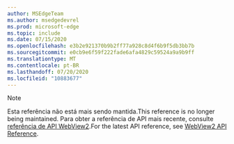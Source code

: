 ```yaml
---
author: MSEdgeTeam
ms.author: msedgedevrel
ms.prod: microsoft-edge
ms.topic: include
ms.date: 07/15/2020
ms.openlocfilehash: e3b2e921370b9b2ff77a928c8d4f6b9f5db3bb7b
ms.sourcegitcommit: e0cb9e6f59f222fade6afa4829c59524a9a9b9ff
ms.translationtype: MT
ms.contentlocale: pt-BR
ms.lasthandoff: 07/20/2020
ms.locfileid: "10883677"
---
```

> [!NOTE]
> <span data-ttu-id="c9544-101">Esta referência não está mais sendo mantida.</span><span class="sxs-lookup"><span data-stu-id="c9544-101">This reference is no longer being maintained.</span></span> <span data-ttu-id="c9544-102">Para obter a referência de API mais recente, consulte [referência de API WebView2][WebView2APIReference].</span><span class="sxs-lookup"><span data-stu-id="c9544-102">For the latest API reference, see [WebView2 API Reference][WebView2APIReference].</span></span>

<!-- image links -->  

<!-- links -->  

[WebView2APIReference]: /microsoft-edge/webview2/webview2-api-reference "Referência de API WebView2" 
